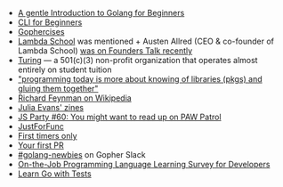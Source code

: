 - [A gentle Introduction to Golang for Beginners](https://www.udemy.com/a-gentle-introduction-to-google-go-golang-for-beginners/)
- [CLI for Beginners](https://spf13.com/presentation/building-an-awesome-cli-app-in-go-oscon/)
- [Gophercises](https://gophercises.com/)
- [Lambda School](https://lambdaschool.com/) was mentioned + Austen Allred (CEO & co-founder of Lambda School) [was on Founders Talk recently](https://changelog.com/founderstalk/63)
- [Turing](https://turing.io/) — a 501(c)(3) non-profit organization that operates almost entirely on student tuition
- ["programming today is more about knowing of libraries (pkgs) and gluing them together"](https://www.youtube.com/watch?v=zmYhR8cUX90&feature=youtu.be&t=245)
- [Richard Feynman on Wikipedia](https://en.wikipedia.org/wiki/Richard_Feynman)
- [Julia Evans' zines](https://wizardzines.com/)
- [JS Party #60: You might want to read up on PAW Patrol](https://changelog.com/jsparty/60)
- [JustForFunc](https://www.youtube.com/c/justforfunc)
- [First timers only](https://www.firsttimersonly.com/)
- [Your first PR](https://yourfirstpr.github.io/)
- [#golang-newbies](https://gophers.slack.com/archives/C02A8LZKT) on Gopher Slack
- [On-the-Job Programming Language Learning Survey for Developers](https://docs.google.com/forms/d/e/1FAIpQLSf9OMOBjaoxGNpCMegFDhk-9OkQ8qGGyXvGBCNvc-qS8hJt2A/viewform)
- [Learn Go with Tests](https://quii.gitbook.io/learn-go-with-tests/)